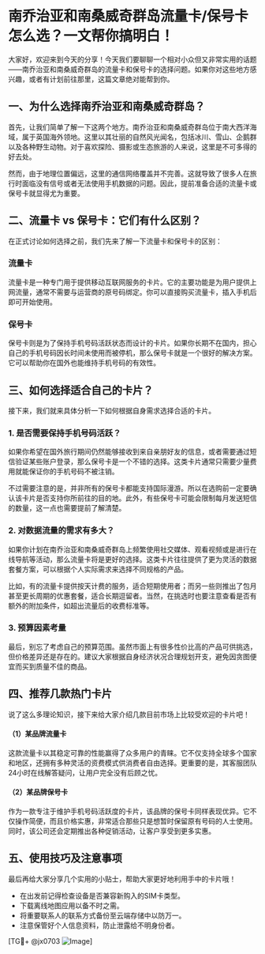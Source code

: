 # 南乔治亚和南桑威奇群岛流量卡/保号卡怎么选？一文帮你搞明白！

大家好，欢迎来到今天的分享！今天我们要聊聊一个相对小众但又非常实用的话题——南乔治亚和南桑威奇群岛的流量卡和保号卡的选择问题。如果你对这些地方感兴趣，或者有计划前往那里，这篇文章绝对能帮到你。

## 一、为什么选择南乔治亚和南桑威奇群岛？

首先，让我们简单了解一下这两个地方。南乔治亚和南桑威奇群岛位于南大西洋海域，属于英国海外领地。这里以其壮丽的自然风光闻名，包括冰川、雪山、企鹅群以及各种野生动物。对于喜欢探险、摄影或生态旅游的人来说，这里是不可多得的好去处。

然而，由于地理位置偏远，这里的通信网络覆盖并不完善。这就导致了很多人在旅行时面临没有信号或者无法使用手机数据的问题。因此，提前准备合适的流量卡或保号卡就显得尤为重要。

## 二、流量卡 vs 保号卡：它们有什么区别？

在正式讨论如何选择之前，我们先来了解一下流量卡和保号卡的区别：

### 流量卡

流量卡是一种专门用于提供移动互联网服务的卡片。它的主要功能是为用户提供上网流量，通常不需要与运营商的原号码绑定。你可以直接购买流量卡，插入手机后即可开始使用。

### 保号卡

保号卡则是为了保持手机号码活跃状态而设计的卡片。如果你长期不在国内，担心自己的手机号码因长时间未使用而被停机，那么保号卡就是一个很好的解决方案。它可以帮助你在国外也能维持手机号码的有效性。

## 三、如何选择适合自己的卡片？

接下来，我们就来具体分析一下如何根据自身需求选择合适的卡片。

### 1. 是否需要保持手机号码活跃？

如果你希望在国外旅行期间仍然能够接收到来自亲朋好友的信息，或者需要通过短信验证某些账户登录，那么保号卡是一个不错的选择。这类卡片通常只需要少量费用就能保证你的手机号码不被注销。

不过需要注意的是，并非所有的保号卡都能支持国际漫游。所以在选购前一定要确认该卡片是否支持你所前往的目的地。此外，有些保号卡可能会限制每月发送短信的数量，这一点也需要提前了解清楚。

### 2. 对数据流量的需求有多大？

如果你计划在南乔治亚和南桑威奇群岛上频繁使用社交媒体、观看视频或是进行在线导航等活动，那么流量卡将是更好的选择。这类卡片往往提供了更为灵活的数据套餐方案，可以根据个人实际需求来选择不同规格的产品。

比如，有的流量卡提供按天计费的服务，适合短期使用者；而另一些则推出了包月甚至更长周期的优惠套餐，适合长期逗留者。当然，在挑选时也要注意查看是否有额外的附加条件，如超出流量后的收费标准等。

### 3. 预算因素考量

最后，别忘了考虑自己的预算范围。虽然市面上有很多性价比高的产品可供挑选，但价格差异还是存在的。建议大家根据自身经济状况合理规划开支，避免因贪图便宜而买到质量不佳的商品。

## 四、推荐几款热门卡片

说了这么多理论知识，接下来给大家介绍几款目前市场上比较受欢迎的卡片吧！

#### （1）某品牌流量卡

这款流量卡以其稳定可靠的性能赢得了众多用户的青睐。它不仅支持全球多个国家和地区，还拥有多种灵活的资费模式供消费者自由选择。更重要的是，其客服团队24小时在线解答疑问，让用户完全没有后顾之忧。

#### （2）某品牌保号卡

作为一款专注于维护手机号码活跃度的卡片，该品牌的保号卡同样表现优异。它不仅操作简便，而且价格实惠，非常适合那些只是想暂时保留原有号码的人士使用。同时，该公司还会定期推出各种促销活动，让客户享受到更多实惠。

## 五、使用技巧及注意事项

最后再给大家分享几个实用的小贴士，帮助大家更好地利用手中的卡片哦！

- 在出发前记得检查设备是否兼容新购入的SIM卡类型。
- 下载离线地图应用以备不时之需。
- 将重要联系人的联系方式备份至云端存储中以防万一。
- 注意保管好个人信息资料，防止泄露给不明身份者。

[TG💪+ @jx0703 ![Image](https://github.com/user-attachments/assets/dbca1d08-cadb-493c-b0ec-ad6f7a83f270)]